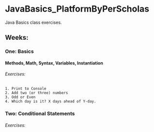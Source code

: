 # JavaBasics_PlatformByPerScholas
Java Basics class exercises. 

## Weeks:

### One: Basics
#### Methods, Math, Syntax, Variables, Instantiation
  ###### Exercises:
    1. Print to Console
    2. Add two (or three) numbers
    3. Odd or Even
    4. Which day is it? X days ahead of Y-day. 
  
### Two: Conditional Statements
  ###### Exercises:
